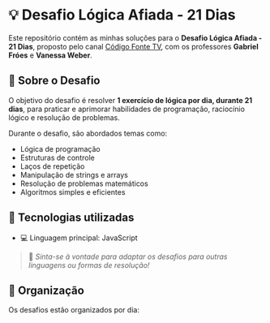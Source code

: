 # 💡 Desafio Lógica Afiada - 21 Dias

Este repositório contém as minhas soluções para o **Desafio Lógica Afiada - 21 Dias**, proposto pelo canal [Código Fonte TV](https://www.youtube.com/@codigofontetv), com os professores **Gabriel Fróes** e **Vanessa Weber**.

## 📅 Sobre o Desafio

O objetivo do desafio é resolver **1 exercício de lógica por dia, durante 21 dias**, para praticar e aprimorar habilidades de programação, raciocínio lógico e resolução de problemas.

Durante o desafio, são abordados temas como:

- Lógica de programação
- Estruturas de controle
- Laços de repetição
- Manipulação de strings e arrays
- Resolução de problemas matemáticos
- Algoritmos simples e eficientes

## 🚀 Tecnologias utilizadas

- 💻 Linguagem principal: JavaScript

> 📌 *Sinta-se à vontade para adaptar os desafios para outras linguagens ou formas de resolução!*

## 📂 Organização

Os desafios estão organizados por dia:

